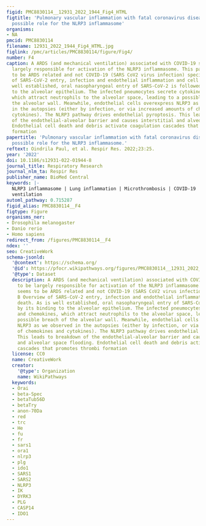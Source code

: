 ```yaml
---
figid: PMC8830114__12931_2022_1944_Fig4_HTML
figtitle: 'Pulmonary vascular inflammation with fatal coronavirus disease 2019 (COVID-19):
  possible role for the NLRP3 inflammasome'
organisms:
- NA
pmcid: PMC8830114
filename: 12931_2022_1944_Fig4_HTML.jpg
figlink: /pmc/articles/PMC8830114/figure/Fig4/
number: F4
caption: A ARDS (and mechanical ventilation) associated with COVID-19 seems to be
  largely responsible for activation of the NLRP3 inflammasome. This pathway seems
  to be ARDS related and not COVID-19 (SARS CoV2 virus infection) specific. B Overview
  of SARS-CoV-2 entry, infection and endothelial inflammation and cell death. As is
  well established, oral nasopharyngeal entry of SARS-CoV-2 is followed by its binding
  to the alveolar epithelium. The infected pneumocytes secrete cytokine and chemokines,
  which attract neutrophils to the alveolar space, leading to a possible breach of
  the alveolar wall. Meanwhile, endothelial cells overexpress NLRP3 as we observed
  in the autopsies (either by infection, or via increased amounts of chemokines and
  cytokines). The NLRP3 pathway drives endothelial pyroptosis. This leads to breakdown
  of the endothelial-alveolar barrier and causes interstitial and alveolar space flooding.
  Endothelial cell death and debris activate coagulation cascades that promotes thrombi
  formation
papertitle: 'Pulmonary vascular inflammation with fatal coronavirus disease 2019 (COVID-19):
  possible role for the NLRP3 inflammasome.'
reftext: Oindrila Paul, et al. Respir Res. 2022;23:25.
year: '2022'
doi: 10.1186/s12931-022-01944-8
journal_title: Respiratory Research
journal_nlm_ta: Respir Res
publisher_name: BioMed Central
keywords: |-
  NLRP3 inflammasome | Lung inflammation | Microthrombosis | COVID-19 | Vascular endothelium | Mechanical
  ventilation
automl_pathway: 0.715287
figid_alias: PMC8830114__F4
figtype: Figure
organisms_ner:
- Drosophila melanogaster
- Danio rerio
- Homo sapiens
redirect_from: /figures/PMC8830114__F4
ndex: ''
seo: CreativeWork
schema-jsonld:
  '@context': https://schema.org/
  '@id': https://pfocr.wikipathways.org/figures/PMC8830114__12931_2022_1944_Fig4_HTML.html
  '@type': Dataset
  description: A ARDS (and mechanical ventilation) associated with COVID-19 seems
    to be largely responsible for activation of the NLRP3 inflammasome. This pathway
    seems to be ARDS related and not COVID-19 (SARS CoV2 virus infection) specific.
    B Overview of SARS-CoV-2 entry, infection and endothelial inflammation and cell
    death. As is well established, oral nasopharyngeal entry of SARS-CoV-2 is followed
    by its binding to the alveolar epithelium. The infected pneumocytes secrete cytokine
    and chemokines, which attract neutrophils to the alveolar space, leading to a
    possible breach of the alveolar wall. Meanwhile, endothelial cells overexpress
    NLRP3 as we observed in the autopsies (either by infection, or via increased amounts
    of chemokines and cytokines). The NLRP3 pathway drives endothelial pyroptosis.
    This leads to breakdown of the endothelial-alveolar barrier and causes interstitial
    and alveolar space flooding. Endothelial cell death and debris activate coagulation
    cascades that promotes thrombi formation
  license: CC0
  name: CreativeWork
  creator:
    '@type': Organization
    name: WikiPathways
  keywords:
  - Orai
  - beta-Spec
  - betaTub56D
  - betaTry
  - anon-70Da
  - red
  - trc
  - He
  - fu
  - fr
  - sars1
  - ora1
  - nlrp3
  - plg
  - ido1
  - SARS1
  - SARS2
  - NLRP3
  - IK
  - DYRK3
  - PLG
  - CASP14
  - IDO1
---
```

